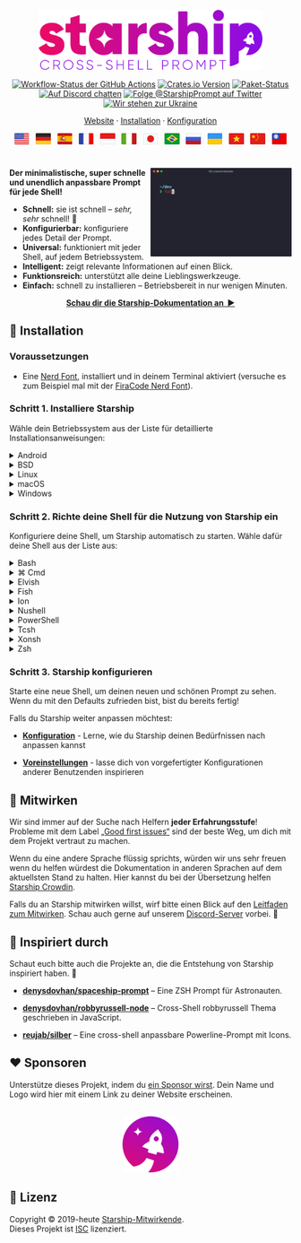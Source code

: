 <p align="center">
  <img
    width="400"
    src="https://raw.githubusercontent.com/starship/starship/master/media/logo.png"
    alt="Starship – Cross-Shell Prompt"
 />
</p>

<p align="center">
  <a href="https://github.com/starship/starship/actions"
    ><img
      src="https://img.shields.io/github/actions/workflow/status/starship/starship/workflow.yml?branch=master&label=workflow&style=flat-square"
      alt="Workflow-Status der GitHub Actions"
 /></a>
  <a href="https://crates.io/crates/starship"
    ><img
      src="https://img.shields.io/crates/v/starship?style=flat-square"
      alt="Crates.io Version"
 /></a>
  <a href="https://repology.org/project/starship/versions"
    ><img
      src="https://img.shields.io/repology/repositories/starship?label=in%20repositories&style=flat-square"
      alt="Paket-Status" /></a
><br />
  <a href="https://discord.gg/starship"
    ><img
      src="https://img.shields.io/discord/567163873606500352?label=discord&logoColor=white&style=flat-square"
      alt="Auf Discord chatten"
 /></a>
  <a href="https://twitter.com/StarshipPrompt"
    ><img
      src="https://img.shields.io/badge/twitter-@StarshipPrompt-1DA1F3?style=flat-square"
      alt="Folge @StarshipPrompt auf Twitter"
 /></a>
  <a href="https://stand-with-ukraine.pp.ua"
    ><img
      src="https://raw.githubusercontent.com/vshymanskyy/StandWithUkraine/main/badges/StandWithUkraineFlat.svg"
      alt="Wir stehen zur Ukraine"
 /></a>
</p>

<p align="center">
  <a href="https://starship.rs">Website</a>
  ·
  <a href="#🚀-installation">Installation</a>
  ·
  <a href="https://starship.rs/config/">Konfiguration</a>
</p>

<p align="center">
  <a href="https://github.com/starship/starship/blob/master/README.md"
    ><img
      height="20"
      src="https://raw.githubusercontent.com/starship/starship/master/media/flag-us.png"
      alt="Englisch"
 /></a>
  &nbsp;
  <a
    href="https://github.com/starship/starship/blob/master/docs/de-DE/guide/README.md"
    ><img
      height="20"
      src="https://raw.githubusercontent.com/starship/starship/master/media/flag-de.png"
      alt="Deutsch"
 /></a>
  &nbsp;
  <a
    href="https://github.com/starship/starship/blob/master/docs/es-ES/guide/README.md"
    ><img
      height="20"
      src="https://raw.githubusercontent.com/starship/starship/master/media/flag-es.png"
      alt="Español"
 /></a>
  &nbsp;
  <a
    href="https://github.com/starship/starship/blob/master/docs/fr-FR/guide/README.md"
    ><img
      height="20"
      src="https://raw.githubusercontent.com/starship/starship/master/media/flag-fr.png"
      alt="Français"
 /></a>
  &nbsp;
  <a
    href="https://github.com/starship/starship/blob/master/docs/id-ID/guide/README.md"
    ><img
      height="20"
      src="https://raw.githubusercontent.com/starship/starship/master/media/flag-id.png"
      alt="Bahasa Indonesia"
 /></a>
  &nbsp;
  <a
    href="https://github.com/starship/starship/blob/master/docs/it-IT/guide/README.md"
    ><img
      height="20"
      src="https://raw.githubusercontent.com/starship/starship/master/media/flag-it.png"
      alt="Italiano"
 /></a>
  &nbsp;
  <a
    href="https://github.com/starship/starship/blob/master/docs/ja-JP/guide/README.md"
    ><img
      height="20"
      src="https://raw.githubusercontent.com/starship/starship/master/media/flag-jp.png"
      alt="日本語"
 /></a>
  &nbsp;
  <a
    href="https://github.com/starship/starship/blob/master/docs/pt-BR/guide/README.md"
    ><img
      height="20"
      src="https://raw.githubusercontent.com/starship/starship/master/media/flag-br.png"
      alt="Português do Brasil"
 /></a>
  &nbsp;
  <a
    href="https://github.com/starship/starship/blob/master/docs/ru-RU/guide/README.md"
    ><img
      height="20"
      src="https://raw.githubusercontent.com/starship/starship/master/media/flag-ru.png"
      alt="Русский"
 /></a>
  &nbsp;
  <a
    href="https://github.com/starship/starship/blob/master/docs/uk-UA/guide/README.md"
    ><img
      height="20"
      src="https://raw.githubusercontent.com/starship/starship/master/media/flag-ua.png"
      alt="Українська"
 /></a>
  &nbsp;
  <a
    href="https://github.com/starship/starship/blob/master/docs/vi-VN/guide/README.md"
    ><img
      height="20"
      src="https://raw.githubusercontent.com/starship/starship/master/media/flag-vn.png"
      alt="Tiếng Việt"
 /></a>
  &nbsp;
  <a
    href="https://github.com/starship/starship/blob/master/docs/zh-CN/guide/README.md"
    ><img
      height="20"
      src="https://raw.githubusercontent.com/starship/starship/master/media/flag-cn.png"
      alt="简体中文"
 /></a>
  &nbsp;
  <a
    href="https://github.com/starship/starship/blob/master/docs/zh-TW/guide/README.md"
    ><img
      height="20"
      src="https://raw.githubusercontent.com/starship/starship/master/media/flag-tw.png"
      alt="繁體中文"
 /></a>
</p>

<h1></h1>

<img
  src="https://raw.githubusercontent.com/starship/starship/master/media/demo.gif"
  alt="Starship mit iTem2 und dem Theme „Snazzy“"
  width="50%"
  align="right"
 />

**Der minimalistische, super schnelle und unendlich anpassbare Prompt für jede Shell!**

- **Schnell:** sie ist schnell – _sehr, sehr_ schnell! 🚀
- **Konfigurierbar:** konfiguriere jedes Detail der Prompt.
- **Universal:** funktioniert mit jeder Shell, auf jedem Betriebssystem.
- **Intelligent:** zeigt relevante Informationen auf einen Blick.
- **Funktionsreich:** unterstützt alle deine Lieblingswerkzeuge.
- **Einfach:** schnell zu installieren – Betriebsbereit in nur wenigen Minuten.

<p align="center">
<a href="https://starship.rs/config/"><strong>Schau dir die Starship-Dokumentation an&nbsp;&nbsp;▶</strong></a>
</p>

<a name="🚀-installation"></a>

## 🚀 Installation

### Voraussetzungen

- Eine [Nerd Font](https://www.nerdfonts.com/), installiert und in deinem Terminal aktiviert (versuche es zum Beispiel mal mit der [FiraCode Nerd Font](https://www.nerdfonts.com/font-downloads)).

### Schritt 1. Installiere Starship

Wähle dein Betriebssystem aus der Liste für detaillierte Installationsanweisungen:

<details>
<summary>Android</summary>

Install Starship using any of the following package managers:

| Repository                                                                        | Instructions           |
| --------------------------------------------------------------------------------- | ---------------------- |
| [Termux](https://github.com/termux/termux-packages/tree/master/packages/starship) | `pkg install starship` |

</details>

<details>
<summary>BSD</summary>

Install Starship using any of the following package managers:

| Distribution | Repository                                               | Instructions                      |
| ------------ | -------------------------------------------------------- | --------------------------------- |
| **_Any_**    | **[crates.io](https://crates.io/crates/starship)**       | `cargo install starship --locked` |
| FreeBSD      | [FreshPorts](https://www.freshports.org/shells/starship) | `pkg install starship`            |
| NetBSD       | [pkgsrc](https://pkgsrc.se/shells/starship)              | `pkgin install starship`          |

</details>

<details>
<summary>Linux</summary>

Install the latest version for your system:

```sh
curl -sS https://starship.rs/install.sh | sh
```

Alternatively, install Starship using any of the following package managers:

| Distribution       | Repository                                                                                      | Instructions                                                                   |
| ------------------ | ----------------------------------------------------------------------------------------------- | ------------------------------------------------------------------------------ |
| **_Any_**          | **[crates.io](https://crates.io/crates/starship)**                                              | `cargo install starship --locked`                                              |
| _Any_              | [conda-forge](https://anaconda.org/conda-forge/starship)                                        | `conda install -c conda-forge starship`                                        |
| _Any_              | [Linuxbrew](https://formulae.brew.sh/formula/starship)                                          | `brew install starship`                                                        |
| Alpine Linux 3.13+ | [Alpine Linux Packages](https://pkgs.alpinelinux.org/packages?name=starship)                    | `apk add starship`                                                             |
| Arch Linux         | [Arch Linux Extra](https://archlinux.org/packages/extra/x86_64/starship)                        | `pacman -S starship`                                                           |
| CentOS 7+          | [Copr](https://copr.fedorainfracloud.org/coprs/atim/starship)                                   | `dnf copr enable atim/starship` <br /> `dnf install starship` |
| Gentoo             | [Gentoo Packages](https://packages.gentoo.org/packages/app-shells/starship)                     | `emerge app-shells/starship`                                                   |
| Manjaro            |                                                                                                 | `pacman -S starship`                                                           |
| NixOS              | [nixpkgs](https://github.com/NixOS/nixpkgs/blob/master/pkgs/tools/misc/starship/default.nix)    | `nix-env -iA nixpkgs.starship`                                                 |
| openSUSE           | [OSS](https://software.opensuse.org/package/starship)                                           | `zypper in starship`                                                           |
| Void Linux         | [Void Linux Packages](https://github.com/void-linux/void-packages/tree/master/srcpkgs/starship) | `xbps-install -S starship`                                                     |

</details>

<details>
<summary>macOS</summary>

Install the latest version for your system:

```sh
curl -sS https://starship.rs/install.sh | sh
```

Alternatively, install Starship using any of the following package managers:

| Repository                                               | Instructions                            |
| -------------------------------------------------------- | --------------------------------------- |
| **[crates.io](https://crates.io/crates/starship)**       | `cargo install starship --locked`       |
| [conda-forge](https://anaconda.org/conda-forge/starship) | `conda install -c conda-forge starship` |
| [Homebrew](https://formulae.brew.sh/formula/starship)    | `brew install starship`                 |
| [MacPorts](https://ports.macports.org/port/starship)     | `port install starship`                 |

</details>

<details>
<summary>Windows</summary>

Install the latest version for your system with the MSI-installers from the [releases section](https://github.com/starship/starship/releases/latest).

Install Starship using any of the following package managers:

| Repository                                                                                   | Instructions                            |
| -------------------------------------------------------------------------------------------- | --------------------------------------- |
| **[crates.io](https://crates.io/crates/starship)**                                           | `cargo install starship --locked`       |
| [Chocolatey](https://community.chocolatey.org/packages/starship)                             | `choco install starship`                |
| [conda-forge](https://anaconda.org/conda-forge/starship)                                     | `conda install -c conda-forge starship` |
| [Scoop](https://github.com/ScoopInstaller/Main/blob/master/bucket/starship.json)             | `scoop install starship`                |
| [winget](https://github.com/microsoft/winget-pkgs/tree/master/manifests/s/Starship/Starship) | `winget install --id Starship.Starship` |

</details>

### Schritt 2. Richte deine Shell für die Nutzung von Starship ein

Konfiguriere deine Shell, um Starship automatisch zu starten. Wähle dafür deine Shell aus der Liste aus:

<details>
<summary>Bash</summary>

Füge dies ans Ende von `~/.bashrc`:

```sh
eval "$(starship init bash)"
```

</details>

<details>
<summary>⌘ Cmd</summary>

Du musst [Clink](https://chrisant996.github.io/clink/clink.html) (v1.2.30+) mit Cmd verwenden. Erstelle eine Datei in diesem Pfad `%LocalAppData%\clink\starship.lua` mit dem folgenden Inhalt:

```lua
load(io.popen('starship init cmd'):read("*a"))()
```

</details>

<details>
<summary>Elvish</summary>

Trage folgendes am Ende von `~/.config/fish/rc.elv` ein:

```sh
eval (starship init elvish)
```

Note: Only Elvish v0.18+ is supported

</details>

<details>
<summary>Fish</summary>

Trage folgendes am Ende der `~/.config/fish/config.fish` ein:

```fish
starship init fish | source
```

</details>

<details>
<summary>Ion</summary>

Trage folgendes am Ende der `~/.config/ion/initrc` ein:

```sh
eval $(starship init ion)
```

</details>

<details>
<summary>Nushell</summary>

Füge folgendes zum Ende deiner Nushell env Datei hinzu (finde sie, indem du `$nu.env-path` in Nushell ausführst):

```sh
mkdir ~/.cache/starship
starship init nu | save -f ~/.cache/starship/init.nu
```

Und füge Folgendes am Ende deiner Nushell-Konfiguration hinzu (finde sie, indem du folgenden Befehl in Nushell ausführst `$nu.config-path`):

```sh
use ~/.cache/starship/init.nu
```

Beachte: Nushell wird erst ab v0.78+ unterstützt

</details>

<details>
<summary>PowerShell</summary>

Füge Folgendes am Ende deiner PowerShell-Konfiguration hinzu (finde sie, indem du folgenden Befehl ausführst `$PROFILE`):

```powershell
Invoke-Expression (&starship init powershell)
```

</details>

<details>
<summary>Tcsh</summary>

Füge Folgendes am Ende von `~/.tcshrc` ein:

```sh
eval `starship init tcsh`
```

</details>

<details>
<summary>Xonsh</summary>

Füge folgendes an das Ende von `~/.xonshrc` hinzu:

```python
execx($(starship init xonsh))
```

</details>

<details>
<summary>Zsh</summary>

Trage folgendes am Ende der `~/.zshrc` ein:

```sh
eval "$(starship init zsh)"
```

</details>

### Schritt 3. Starship konfigurieren

Starte eine neue Shell, um deinen neuen und schönen Prompt zu sehen. Wenn du mit den Defaults zufrieden bist, bist du bereits fertig!

Falls du Starship weiter anpassen möchtest:

- **[Konfiguration](https://starship.rs/config/)** - Lerne, wie du Starship deinen Bedürfnissen nach anpassen kannst

- **[Voreinstellungen](https://starship.rs/presets/)** - lasse dich von vorgefertigter Konfigurationen anderer Benutzenden inspirieren

## 🤝 Mitwirken

Wir sind immer auf der Suche nach Helfern **jeder Erfahrungsstufe**! Probleme mit dem Label [„Good first issues“](https://github.com/starship/starship/labels/🌱%20good%20first%20issue) sind der beste Weg, um dich mit dem Projekt vertraut zu machen.

Wenn du eine andere Sprache flüssig sprichts, würden wir uns sehr freuen wenn du helfen würdest die Dokumentation in anderen Sprachen auf dem aktuellsten Stand zu halten. Hier kannst du bei der Übersetzung helfen [Starship Crowdin](https://translate.starship.rs/).

Falls du an Starship mitwirken willst, wirf bitte einen Blick auf den [Leitfaden zum Mitwirken](https://github.com/starship/starship/blob/master/CONTRIBUTING.md). Schau auch gerne auf unserem [Discord-Server](https://discord.gg/8Jzqu3T) vorbei. 👋

## 💭 Inspiriert durch

Schaut euch bitte auch die Projekte an, die die Entstehung von Starship inspiriert haben. 🙏

- **[denysdovhan/spaceship-prompt](https://github.com/denysdovhan/spaceship-prompt)** – Eine ZSH Prompt für Astronauten.

- **[denysdovhan/robbyrussell-node](https://github.com/denysdovhan/robbyrussell-node)** – Cross-Shell robbyrussell Thema geschrieben in JavaScript.

- **[reujab/silber](https://github.com/reujab/silver)** – Eine cross-shell anpassbare Powerline-Prompt mit Icons.

## ❤️ Sponsoren

Unterstütze dieses Projekt, indem du [ein Sponsor wirst](https://github.com/sponsors/starship). Dein Name und Logo wird hier mit einem Link zu deiner Website erscheinen.

<p align="center">
    <br>
    <img width="100" src="https://raw.githubusercontent.com/starship/starship/master/media/icon.png" alt="Starship Raketen-Symbol">
</p>

## 📝 Lizenz

Copyright © 2019-heute [Starship-Mitwirkende](https://github.com/starship/starship/graphs/contributors).<br /> Dieses Projekt ist [ISC](https://github.com/starship/starship/blob/master/LICENSE) lizenziert.
